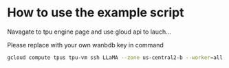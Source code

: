 # How to use the example script

Navagate to tpu engine page and use gloud api to lauch...

Please replace with your own wanbdb key in command

```bash 
gcloud compute tpus tpu-vm ssh LLaMA --zone us-central2-b --worker=all --command 'export WANDB_API_KEY='3dbb68cc5c35d09ec37a06b3ea87fc10131ea5af'  && cd EasyLM-SMD && ./examples/pretrain_llama_3b.sh'
```
